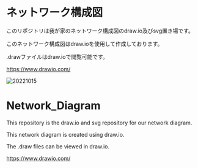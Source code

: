 # ネットワーク構成図
このリポジトリは我が家のネットワーク構成図のdraw.io及びsvg置き場です。

このネットワーク構成図はdraw.ioを使用して作成しております。

.drawファイルはdraw.ioで閲覧可能です。

https://www.drawio.com/

![20221015](https://github.com/ayato23xx/Network_Diagram/assets/28500602/d99d817f-9442-47df-8495-3e0c19e90103)



# Network_Diagram
This repository is the draw.io and svg repository for our network diagram.

This network diagram is created using draw.io.

The .draw files can be viewed in draw.io.

https://www.drawio.com/
